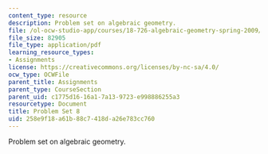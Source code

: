 ```yaml
---
content_type: resource
description: Problem set on algebraic geometry.
file: /ol-ocw-studio-app/courses/18-726-algebraic-geometry-spring-2009/258e9f18a61b88c7418da26e783cc760_MIT18_726s09_pset08.pdf
file_size: 82905
file_type: application/pdf
learning_resource_types:
- Assignments
license: https://creativecommons.org/licenses/by-nc-sa/4.0/
ocw_type: OCWFile
parent_title: Assignments
parent_type: CourseSection
parent_uid: c1775d16-16a1-7a13-9723-e998886255a3
resourcetype: Document
title: Problem Set 8
uid: 258e9f18-a61b-88c7-418d-a26e783cc760
---
```

Problem set on algebraic geometry.